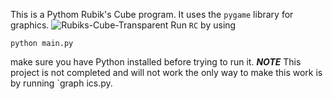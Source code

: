 This is a Pythom Rubik's Cube program. It uses the `pygame` library for graphics.
![Rubiks-Cube-Transparent](https://github.com/user-attachments/assets/4596d04c-c52c-4227-bc52-a5d7ca4b98c6)
Run `RC` by using
```shell
python main.py
```
make sure you have Python installed before trying to run it.
*****NOTE*****
This project is not completed and will not work the only way to make this work is by running `graph
ics.py.
